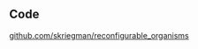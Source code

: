 ## Code
[github.com/skriegman/reconfigurable_organisms](https://github.com/skriegman/reconfigurable_organisms)
